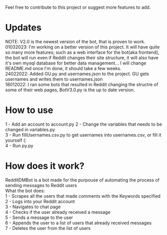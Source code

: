 Feel free to contribute to this project or suggest more features to add.
# Updates
NOTE: V2.0 is the newest version of the bot, that is proven to work.<br/>
01032023: I'm working on a better version of this project. It will have quite so many more features; such as a web interface for the bot(aka frontend), the bot will run even if Reddit changes their site structure, it will also have it's own mysql database for better data management... I will change README.md once I'm done, it should take a few weeks.<br/>
24022022: Added GU.py and usernames.json to the project. GU gets usernames and writes them to usernames.json<br/>
18012022: I ran some bots that resulted in Reddit changing the structre of some of their web pages, BotV3.0.py is the up to date version.<br/>

# How to use
1 - Add an account to account.py
2 - Change the variables that needs to be changed in variables.py<br/>
3 - Run fillUsernames.csv.py to get usernames into usernames.csv, or fill it yourself (:<br/>
4 - Run py.py

# How does it work?
RedditDMBot is a bot made for the purpouse of automating the process of sending messages to Reddit users<br/>
What the bot does:<br/>
1 - Scrapes all the users that made comments with the Keywords specified<br/>
2 - Logs into your Reddit account<br/>
3 - Navigates to chat page<br/>
4 - Checks if the user already received a message<br/>
5 - Sends a message to the user<br/>
6 - Appends the user to a list of users that already received messages<br/>
7 - Deletes the user from the list of users<br/>
